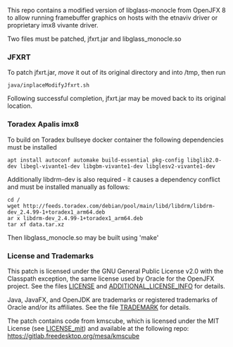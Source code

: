 This repo contains a modified version of libglass-monocle from OpenJFX 8
to allow running framebuffer graphics on hosts with the etnaviv driver
or proprietary imx8 vivante driver.

Two files must be patched, jfxrt.jar and libglass_monocle.so

### JFXRT

To patch jfxrt.jar, *move* it out of its original directory and into /tmp,
then run

    java/inplaceModifyJfxrt.sh

Following successful completion, jfxrt.jar may be moved back to its original location.



### Toradex Apalis imx8

To build on Toradex bullseye docker container the following dependencies must be installed

    apt install autoconf automake build-essential pkg-config libglib2.0-dev libegl-vivante1-dev libgbm-vivante1-dev libglesv2-vivante1-dev 

Additionally libdrm-dev is also required - it causes a dependency conflict and must be installed manually as follows:

    cd /
    wget http://feeds.toradex.com/debian/pool/main/libd/libdrm/libdrm-dev_2.4.99-1+toradex1_arm64.deb
    ar x libdrm-dev_2.4.99-1+toradex1_arm64.deb
    tar xf data.tar.xz

Then libglass_monocle.so may be built using 'make'


### License and Trademarks

This patch is licensed under the GNU General Public License v2.0 with the Classpath exception, the same license used by Oracle for the OpenJFX project. See the files [LICENSE](LICENSE) and [ADDITIONAL_LICENSE_INFO](ADDITIONAL_LICENSE_INFO) for details.

Java, JavaFX, and OpenJDK are trademarks or registered trademarks of Oracle and/or its affiliates. See the file [TRADEMARK](TRADEMARK) for details.

The patch contains code from kmscube, which is licensed under the MIT License (see [LICENSE_mit](LICENSE_mit)) and available at the following repo:
https://gitlab.freedesktop.org/mesa/kmscube
